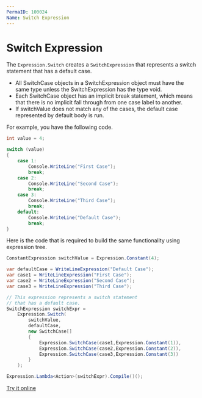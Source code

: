 ```yaml
---
PermaID: 100024
Name: Switch Expression
---
```


# Switch Expression

The `Expression.Switch` creates a `SwitchExpression` that represents a switch statement that has a default case. 

 - All SwitchCase objects in a SwitchExpression object must have the same type unless the SwitchExpression has the type void.
 - Each SwitchCase object has an implicit break statement, which means that there is no implicit fall through from one case label to another.
 - If switchValue does not match any of the cases, the default case represented by default body is run.

For example, you have the following code.

```csharp
int value = 4;

switch (value)
{
    case 1:
        Console.WriteLine("First Case");
        break;
    case 2:
        Console.WriteLine("Second Case");
        break;
    case 3:
        Console.WriteLine("Third Case");
        break;
    default:
        Console.WriteLine("Default Case");
        break;
}
```

Here is the code that is required to build the same functionality using expression tree.

```csharp
ConstantExpression switchValue = Expression.Constant(4);

var defaultCase = WriteLineExpression("Default Case");
var case1 = WriteLineExpression("First Case");
var case2 = WriteLineExpression("Second Case");
var case3 = WriteLineExpression("Third Case");

// This expression represents a switch statement 
// that has a default case.
SwitchExpression switchExpr =
    Expression.Switch(
        switchValue,
        defaultCase,
        new SwitchCase[]
        {
            Expression.SwitchCase(case1,Expression.Constant(1)),
            Expression.SwitchCase(case2,Expression.Constant(2)),
            Expression.SwitchCase(case3,Expression.Constant(3))
        }
    );

Expression.Lambda<Action>(switchExpr).Compile()();
```

[Try it online](https://dotnetfiddle.net/NOpWh7)